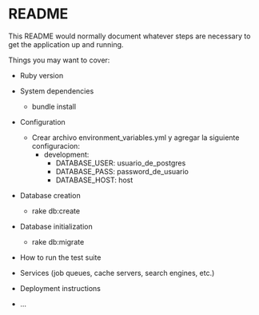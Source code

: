 # README

This README would normally document whatever steps are necessary to get the
application up and running.

Things you may want to cover:

* Ruby version

* System dependencies
    + bundle install

* Configuration
    + Crear archivo environment_variables.yml y agregar la siguiente configuracion:
        + development:
            + DATABASE_USER: usuario_de_postgres
            + DATABASE_PASS: password_de_usuario
            + DATABASE_HOST: host

* Database creation
    + rake db:create

* Database initialization
    + rake db:migrate

* How to run the test suite

* Services (job queues, cache servers, search engines, etc.)

* Deployment instructions

* ...

